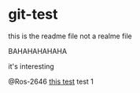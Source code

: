 # git-test

this is the readme file not a realme file

BAHAHAHAHAHA

it's interesting

@Ros-2646
[this test](https://tinyurl.com/Lol-math)
test 1
